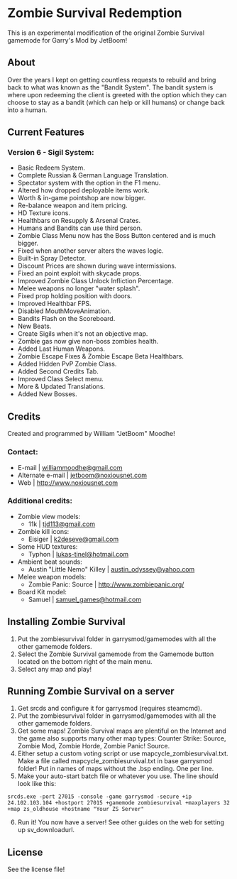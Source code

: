 # Zombie Survival Redemption

This is an experimental modification of the original Zombie Survival gamemode for Garry's Mod by JetBoom!

## About

Over the years I kept on getting countless requests to rebuild and bring
back to what was known as the "Bandit System".
The bandit system is where upon redeeming the client is greeted
with the option which they can choose to stay as
a bandit (which can help or kill humans) or change back into a human.

## Current Features

### Version 6 - Sigil System:

- Basic Redeem System.
- Complete Russian & German Language Translation.
- Spectator system with the option in the F1 menu.
- Altered how dropped deployable items work.
- Worth & in-game pointshop are now bigger.
- Re-balance weapon and item pricing.
- HD Texture icons.
- Healthbars on Resupply & Arsenal Crates.
- Humans and Bandits can use third person.
- Zombie Class Menu now has the Boss Button centered and is much bigger.
- Fixed when another server alters the waves logic.
- Built-in Spray Detector.
- Discount Prices are shown during wave intermissions.
- Fixed an point exploit with skycade props.
- Improved Zombie Class Unlock Infliction Percentage.
- Melee weapons no longer "water splash".
- Fixed prop holding position with doors.
- Improved Healthbar FPS.
- Disabled MouthMoveAnimation.
- Bandits Flash on the Scoreboard.
- New Beats.
- Create Sigils when it's not an objective map.
- Zombie gas now give non-boss zombies health.
- Added Last Human Weapons.
- Zombie Escape Fixes & Zombie Escape Beta Healthbars.
- Added Hidden PvP Zombie Class.
- Added Second Credits Tab.
- Improved Class Select menu.
- More & Updated Translations.
- Added New Bosses.

## Credits

Created and programmed by William "JetBoom" Moodhe!

### Contact:
- E-mail | williammoodhe@gmail.com
- Alternate e-mail | jetboom@noxiousnet.com
- Web | http://www.noxiousnet.com

### Additional credits:

- Zombie view models:
  - 11k | tjd113@gmail.com
- Zombie kill icons:
  - Eisiger | k2deseve@gmail.com
- Some HUD textures:
  - Typhon | lukas-tinel@hotmail.com
- Ambient beat sounds:
  - Austin "Little Nemo" Killey | austin_odyssey@yahoo.com
- Melee weapon models:
  - Zombie Panic: Source | http://www.zombiepanic.org/
- Board Kit model:
  - Samuel | samuel_games@hotmail.com

## Installing Zombie Survival

1. Put the zombiesurvival folder in garrysmod/gamemodes with all the other gamemode folders.
2. Select the Zombie Survival gamemode from the Gamemode button located on the bottom right of the main menu.
3. Select any map and play!


## Running Zombie Survival on a server

1. Get srcds and configure it for garrysmod (requires steamcmd).
2. Put the zombiesurvival folder in garrysmod/gamemodes with all the other gamemode folders.
3. Get some maps! Zombie Survival maps are plentiful on the Internet and the game also supports many other map types: Counter Strike: Source, Zombie Mod, Zombie Horde, Zombie Panic! Source.
4. Either setup a custom voting script or use mapcycle_zombiesurvival.txt. Make a file called mapcycle_zombiesurvival.txt in base garrysmod folder! Put in names of maps without the .bsp ending. One per line.
5. Make your auto-start batch file or whatever you use. The line should look like this:
```
srcds.exe -port 27015 -console -game garrysmod -secure +ip 24.102.103.104 +hostport 27015 +gamemode zombiesurvival +maxplayers 32 +map zs_oldhouse +hostname "Your ZS Server"
```
6. Run it! You now have a server! See other guides on the web for setting up sv_downloadurl.

## License

See the license file!
